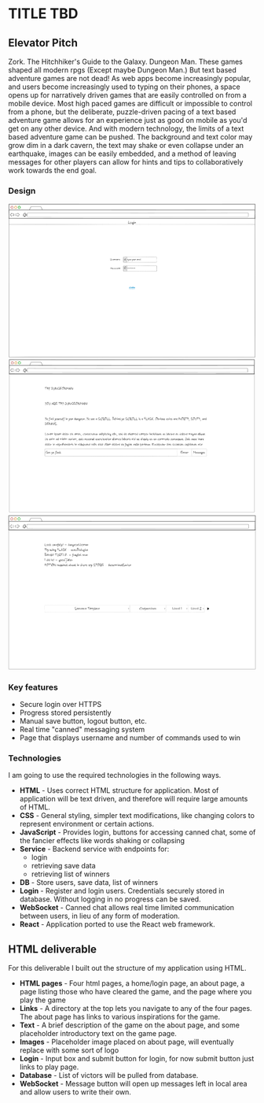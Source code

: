 # TITLE TBD
## Elevator Pitch
Zork. The Hitchhiker's Guide to the Galaxy. Dungeon Man. These games shaped all modern rpgs (Except maybe Dungeon Man.) But text based adventure games are not dead! As web apps become increasingly popular, and users become increasingly used to typing on their phones, a space opens up for narratively driven games that are easily controlled on from a mobile device. Most high paced games are difficult or impossible to control from a phone, but the deliberate, puzzle-driven pacing of a text based adventure game allows for an experience just as good on mobile as you'd get on any other device. And with modern technology, the limits of a text based adventure game can be pushed. The background and text color may grow dim in a dark cavern, the text may shake or even collapse under an earthquake, images can be easily embedded, and a method of leaving messages for other players can allow for hints and tips to collaboratively work towards the end goal. 

### Design

![Login Screen](https://github.com/Keryon42/startup/blob/main/Images/Login%20mockup.PNG?raw=true)
![Game](https://github.com/Keryon42/startup/blob/main/Images/Game%20mockup.PNG?raw=true)
![Chat](https://github.com/Keryon42/startup/blob/main/Images/Chat%20mockup.PNG?raw=true)


### Key features

- Secure login over HTTPS
- Progress stored persistently
- Manual save button, logout button, etc. 
- Real time "canned" messaging system
- Page that displays username and number of commands used to win

### Technologies

I am going to use the required technologies in the following ways.

- **HTML** - Uses correct HTML structure for application. Most of application will be text driven, and therefore will require large amounts of HTML. 
- **CSS** - General styling, simpler text modifications, like changing colors to represent environment or certain actions.
- **JavaScript** - Provides login, buttons for accessing canned chat, some of the fancier effects like words shaking or collapsing
- **Service** - Backend service with endpoints for:
  - login
  - retrieving save data
  - retrieving list of winners
- **DB** - Store users, save data, list of winners
- **Login** - Register and login users. Credentials securely stored in database. Without logging in no progress can be saved.
- **WebSocket** - Canned chat allows real time limited communication between users, in lieu of any form of moderation. 
- **React** - Application ported to use the React web framework.

## HTML deliverable

For this deliverable I built out the structure of my application using HTML.

- **HTML pages** - Four html pages, a home/login page, an about page, a page listing those who have cleared the game, and the page where you play the game
- **Links** - A directory at the top lets you navigate to any of the four pages. The about page has links to various inspirations for the game. 
- **Text** - A brief description of the game on the about page, and some placeholder introductory text on the game page. 
- **Images** - Placeholder image placed on about page, will eventually replace with some sort of logo
- **Login** - Input box and submit button for login, for now submit button just links to play page. 
- **Database** - List of victors will be pulled from database.
- **WebSocket** - Message button will open up messages left in local area and allow users to write their own. 
